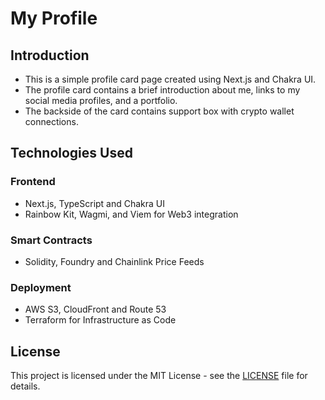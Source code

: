 # My Profile

## Introduction

- This is a simple profile card page created using Next.js and Chakra UI.
- The profile card contains a brief introduction about me, links to my social media profiles, and a portfolio.
- The backside of the card contains support box with crypto wallet connections.

## Technologies Used

### Frontend

- Next.js, TypeScript and Chakra UI
- Rainbow Kit, Wagmi, and Viem for Web3 integration

### Smart Contracts

- Solidity, Foundry and Chainlink Price Feeds

### Deployment

- AWS S3, CloudFront and Route 53
- Terraform for Infrastructure as Code

## License

This project is licensed under the MIT License - see the [LICENSE](LICENSE) file for details.
